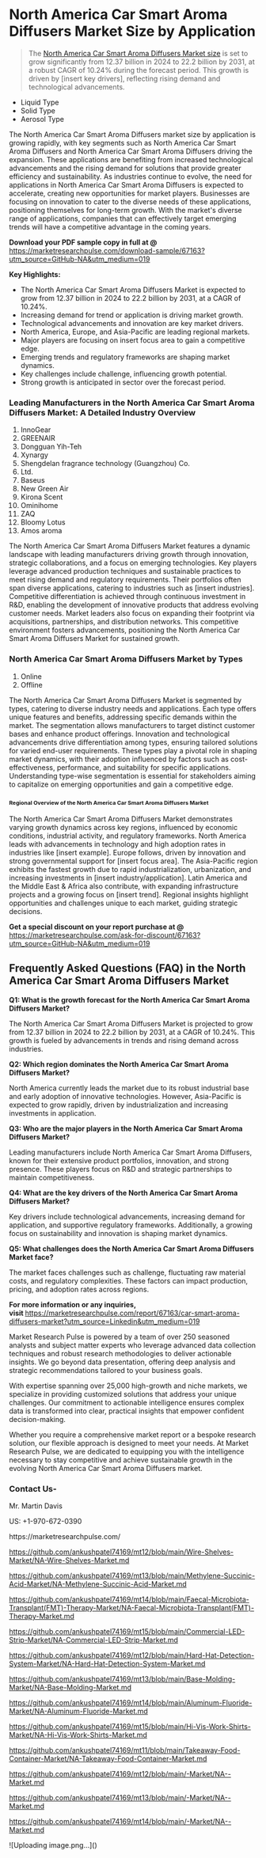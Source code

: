 <h1>North America Car Smart Aroma Diffusers Market&nbsp;Size by Application</h1><blockquote><p>The <a href="https://marketresearchpulse.com/download-sample/67163?utm_source=GitHub-NA&amp;utm_medium=019">North America Car Smart Aroma Diffusers Market size</a> is set to grow significantly from 12.37 billion in 2024 to 22.2 billion by 2031, at a robust CAGR of 10.24% during the forecast period. This growth is driven by [insert key drivers], reflecting rising demand and technological advancements.</p></blockquote><ul><li>Liquid Type<li> Solid Type<li> Aerosol Type</li></ul><p>The North America Car Smart Aroma Diffusers market size by application is growing rapidly, with key segments such as North America Car Smart Aroma Diffusers and North America Car Smart Aroma Diffusers driving the expansion. These applications are benefiting from increased technological advancements and the rising demand for solutions that provide greater efficiency and sustainability. As industries continue to evolve, the need for applications in North America Car Smart Aroma Diffusers is expected to accelerate, creating new opportunities for market players. Businesses are focusing on innovation to cater to the diverse needs of these applications, positioning themselves for long-term growth. With the market's diverse range of applications, companies that can effectively target emerging trends will have a competitive advantage in the coming years.</p><p><strong>Download your PDF sample copy in full at @ </strong><a href="https://marketresearchpulse.com/download-sample/67163?utm_source=GitHub-NA&amp;utm_medium=019">https://marketresearchpulse.com/download-sample/67163?utm_source=GitHub-NA&amp;utm_medium=019</a></p><p><strong>Key Highlights: </strong></p><ul><li>The North America Car Smart Aroma Diffusers Market is expected to grow from 12.37 billion in 2024 to 22.2 billion by 2031, at a CAGR of 10.24%.</li><li>Increasing demand for trend or application is driving market growth.</li><li>Technological advancements and innovation are key market drivers.</li><li>North America, Europe, and Asia-Pacific are leading regional markets.</li><li>Major players are focusing on insert focus area to gain a competitive edge.</li><li>Emerging trends and regulatory frameworks are shaping market dynamics.</li><li>Key challenges include challenge, influencing growth potential.</li><li>Strong growth is anticipated in sector over the forecast period.</li></ul><h3>Leading Manufacturers in the North America Car Smart Aroma Diffusers Market: A Detailed Industry Overview</h3><ol><li>InnoGear</li><li>GREENAIR</li><li>Dongguan Yih-Teh</li><li>Xynargy</li><li>Shengdelan fragrance technology (Guangzhou) Co.</li><li>Ltd.</li><li>Baseus</li><li>New Green Air</li><li>Kirona Scent</li><li>Ominihome</li><li>ZAQ</li><li>Bloomy Lotus</li><li>Amos aroma</li></ol><div class="flex max-w-full flex-col flex-grow"><div class="min-h-8 text-message flex w-full flex-col items-end gap-2 whitespace-normal break-words [.text-message+&amp;]:mt-5" dir="auto" data-message-author-role="assistant" data-message-id="fd8432e4-4910-450d-b182-61b7bfb0a01f" data-message-model-slug="gpt-4o"><div class="flex w-full flex-col gap-1 empty:hidden first:pt-[3px]"><div class="markdown prose w-full break-words dark:prose-invert light"><p>The North America Car Smart Aroma Diffusers Market features a dynamic landscape with leading manufacturers driving growth through innovation, strategic collaborations, and a focus on emerging technologies. Key players leverage advanced production techniques and sustainable practices to meet rising demand and regulatory requirements. Their portfolios often span diverse applications, catering to industries such as [insert industries]. Competitive differentiation is achieved through continuous investment in R&amp;D, enabling the development of innovative products that address evolving customer needs. Market leaders also focus on expanding their footprint via acquisitions, partnerships, and distribution networks. This competitive environment fosters advancements, positioning the North America Car Smart Aroma Diffusers Market for sustained growth.</p></div></div></div></div><h3>North America Car Smart Aroma Diffusers Market by Types</h3><ol><li>Online<li> Offline</li></ol><div class="flex max-w-full flex-col flex-grow"><div class="min-h-8 text-message flex w-full flex-col items-end gap-2 whitespace-normal break-words [.text-message+&amp;]:mt-5" dir="auto" data-message-author-role="assistant" data-message-id="084470be-0bb7-4664-bddf-5156b4f41249" data-message-model-slug="gpt-4o-mini"><div class="flex w-full flex-col gap-1 empty:hidden first:pt-[3px]"><div class="markdown prose w-full break-words dark:prose-invert light"><p>The North America Car Smart Aroma Diffusers Market is segmented by types, catering to diverse industry needs and applications. Each type offers unique features and benefits, addressing specific demands within the market. The segmentation allows manufacturers to target distinct customer bases and enhance product offerings. Innovation and technological advancements drive differentiation among types, ensuring tailored solutions for varied end-user requirements. These types play a pivotal role in shaping market dynamics, with their adoption influenced by factors such as cost-effectiveness, performance, and suitability for specific applications. Understanding type-wise segmentation is essential for stakeholders aiming to capitalize on emerging opportunities and gain a competitive edge.</p></div></div></div></div><h3><span style="font-size: 11px;">Regional Overview of the North America Car Smart Aroma Diffusers Market</span></h3><div class="flex max-w-full flex-col flex-grow"><div class="min-h-8 text-message flex w-full flex-col items-end gap-2 whitespace-normal break-words [.text-message+&amp;]:mt-5" dir="auto" data-message-author-role="assistant" data-message-id="e9038762-ce64-4e30-91c9-9bd413514231" data-message-model-slug="gpt-4o-mini"><div class="flex w-full flex-col gap-1 empty:hidden first:pt-[3px]"><div class="markdown prose w-full break-words dark:prose-invert light"><p>The North America Car Smart Aroma Diffusers Market demonstrates varying growth dynamics across key regions, influenced by economic conditions, industrial activity, and regulatory frameworks. North America leads with advancements in technology and high adoption rates in industries like [insert example]. Europe follows, driven by innovation and strong governmental support for [insert focus area]. The Asia-Pacific region exhibits the fastest growth due to rapid industrialization, urbanization, and increasing investments in [insert industry/application]. Latin America and the Middle East &amp; Africa also contribute, with expanding infrastructure projects and a growing focus on [insert trend]. Regional insights highlight opportunities and challenges unique to each market, guiding strategic decisions.</p></div></div></div></div><p><strong>Get a special discount on your report purchase at @ </strong><a href="https://marketresearchpulse.com/ask-for-discount/67163?utm_source=GitHub-NA&amp;utm_medium=019">https://marketresearchpulse.com/ask-for-discount/67163?utm_source=GitHub-NA&amp;utm_medium=019</a></p><h2>Frequently Asked Questions (FAQ) in the North America Car Smart Aroma Diffusers Market</h2><p><strong>Q1: What is the growth forecast for the North America Car Smart Aroma Diffusers Market?</strong></p><p>The North America Car Smart Aroma Diffusers Market is projected to grow from 12.37 billion in 2024 to 22.2 billion by 2031, at a CAGR of 10.24%. This growth is fueled by advancements in trends and rising demand across industries.</p><p><strong>Q2: Which region dominates the North America Car Smart Aroma Diffusers Market?</strong></p><p>North America currently leads the market due to its robust industrial base and early adoption of innovative technologies. However, Asia-Pacific is expected to grow rapidly, driven by industrialization and increasing investments in application.</p><p><strong>Q3: Who are the major players in the North America Car Smart Aroma Diffusers Market?</strong></p><p>Leading manufacturers include North America Car Smart Aroma Diffusers, known for their extensive product portfolios, innovation, and strong presence. These players focus on R&amp;D and strategic partnerships to maintain competitiveness.</p><p><strong>Q4: What are the key drivers of the North America Car Smart Aroma Diffusers Market?</strong></p><p>Key drivers include technological advancements, increasing demand for application, and supportive regulatory frameworks. Additionally, a growing focus on sustainability and innovation is shaping market dynamics.</p><p><strong>Q5: What challenges does the North America Car Smart Aroma Diffusers Market face?</strong></p><p>The market faces challenges such as challenge, fluctuating raw material costs, and regulatory complexities. These factors can impact production, pricing, and adoption rates across regions.</p><p><strong>For more information or any inquiries, visit&nbsp;</strong><a href="https://marketresearchpulse.com/report/67163/car-smart-aroma-diffusers-market?utm_source=Linkedin&utm_medium=019">https://marketresearchpulse.com/report/67163/car-smart-aroma-diffusers-market?utm_source=Linkedin&utm_medium=019</a></p><p>Market Research Pulse is powered by a team of over 250 seasoned analysts and subject matter experts who leverage advanced data collection techniques and robust research methodologies to deliver actionable insights. We go beyond data presentation, offering deep analysis and strategic recommendations tailored to your business goals.</p><p>With expertise spanning over 25,000 high-growth and niche markets, we specialize in providing customized solutions that address your unique challenges. Our commitment to actionable intelligence ensures complex data is transformed into clear, practical insights that empower confident decision-making.</p><p>Whether you require a comprehensive market report or a bespoke research solution, our flexible approach is designed to meet your needs. At Market Research Pulse, we are dedicated to equipping you with the intelligence necessary to stay competitive and achieve sustainable growth in the evolving North America Car Smart Aroma Diffusers market.</p><h3><strong>Contact Us-</strong></h3><p>Mr. Martin Davis</p><p>US: +1-970-672-0390</p><p>https://marketresearchpulse.com/</p><p><a href="https://github.com/ankushpatel74169/mt12/blob/main/Wire-Shelves-Market/NA-Wire-Shelves-Market.md">https://github.com/ankushpatel74169/mt12/blob/main/Wire-Shelves-Market/NA-Wire-Shelves-Market.md</a></p><p><a href="https://github.com/ankushpatel74169/mt13/blob/main/Methylene-Succinic-Acid-Market/NA-Methylene-Succinic-Acid-Market.md">https://github.com/ankushpatel74169/mt13/blob/main/Methylene-Succinic-Acid-Market/NA-Methylene-Succinic-Acid-Market.md</a></p><p><a href="https://github.com/ankushpatel74169/mt14/blob/main/Faecal-Microbiota-Transplant(FMT)-Therapy-Market/NA-Faecal-Microbiota-Transplant(FMT)-Therapy-Market.md">https://github.com/ankushpatel74169/mt14/blob/main/Faecal-Microbiota-Transplant(FMT)-Therapy-Market/NA-Faecal-Microbiota-Transplant(FMT)-Therapy-Market.md</a></p><p><a href="https://github.com/ankushpatel74169/mt15/blob/main/Commercial-LED-Strip-Market/NA-Commercial-LED-Strip-Market.md">https://github.com/ankushpatel74169/mt15/blob/main/Commercial-LED-Strip-Market/NA-Commercial-LED-Strip-Market.md</a></p><p><a href="https://github.com/ankushpatel74169/mt12/blob/main/Hard-Hat-Detection-System-Market/NA-Hard-Hat-Detection-System-Market.md">https://github.com/ankushpatel74169/mt12/blob/main/Hard-Hat-Detection-System-Market/NA-Hard-Hat-Detection-System-Market.md</a></p><p><a href="https://github.com/ankushpatel74169/mt13/blob/main/Base-Molding-Market/NA-Base-Molding-Market.md">https://github.com/ankushpatel74169/mt13/blob/main/Base-Molding-Market/NA-Base-Molding-Market.md</a></p><p><a href="https://github.com/ankushpatel74169/mt14/blob/main/Aluminum-Fluoride-Market/NA-Aluminum-Fluoride-Market.md">https://github.com/ankushpatel74169/mt14/blob/main/Aluminum-Fluoride-Market/NA-Aluminum-Fluoride-Market.md</a></p><p><a href="https://github.com/ankushpatel74169/mt15/blob/main/Hi-Vis-Work-Shirts-Market/NA-Hi-Vis-Work-Shirts-Market.md">https://github.com/ankushpatel74169/mt15/blob/main/Hi-Vis-Work-Shirts-Market/NA-Hi-Vis-Work-Shirts-Market.md</a></p><p><a href="https://github.com/ankushpatel74169/mt11/blob/main/Takeaway-Food-Container-Market/NA-Takeaway-Food-Container-Market.md">https://github.com/ankushpatel74169/mt11/blob/main/Takeaway-Food-Container-Market/NA-Takeaway-Food-Container-Market.md</a></p><p><a href="https://github.com/ankushpatel74169/mt12/blob/main/-Market/NA--Market.md">https://github.com/ankushpatel74169/mt12/blob/main/-Market/NA--Market.md</a></p><p><a href="https://github.com/ankushpatel74169/mt13/blob/main/-Market/NA--Market.md">https://github.com/ankushpatel74169/mt13/blob/main/-Market/NA--Market.md</a></p><p><a href="https://github.com/ankushpatel74169/mt14/blob/main/-Market/NA--Market.md">https://github.com/ankushpatel74169/mt14/blob/main/-Market/NA--Market.md</a></p>
![Uploading image.png…]()
